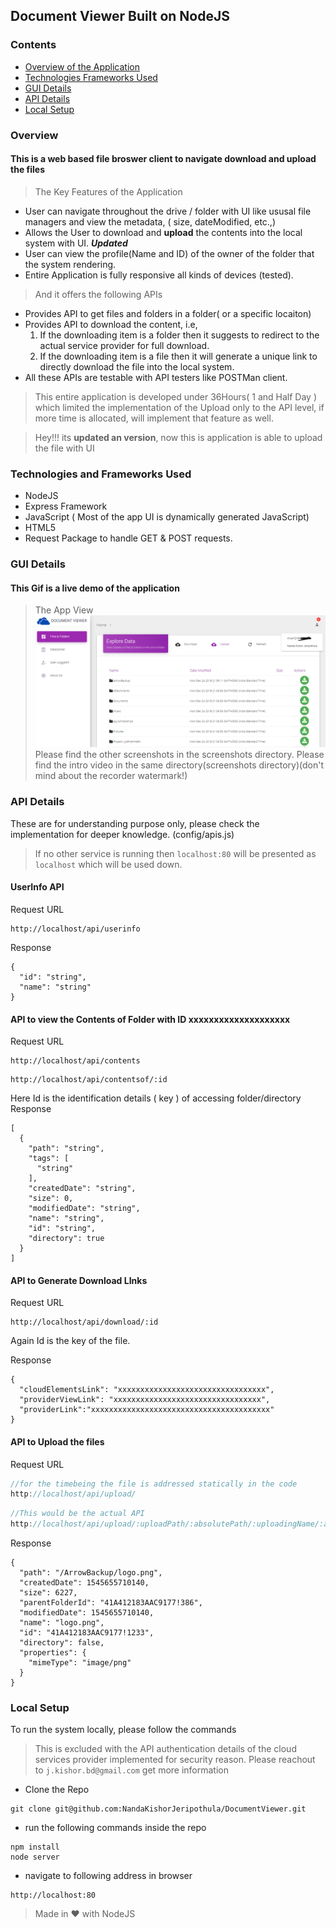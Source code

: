 ## Document Viewer Built on NodeJS

### Contents
* [Overview of the Application](#Overview)
* [Technologies Frameworks Used](#Technologies-and-Frameworks-Used)
* [GUI Details](#GUI-Details)
* [API Details](#API-Details)
* [Local Setup](#Local-Setup)
### Overview
#### This is a web based file broswer client to navigate download and upload the files
> The Key Features of the Application
* User can navigate throughout the drive / folder with UI like ususal file managers and view the metadata, ( size, dateModified, etc.,)
* Allows the User to download and **upload** the contents into the local system with UI. ***Updated***
* User can view the profile(Name and ID) of the owner of the folder that the system rendering. 
* Entire Application is fully responsive all kinds of devices (tested).
> And it offers the following APIs
* Provides API to get files and folders in a folder( or a specific locaiton)
* Provides API to download the content, i.e, 
    1. If the downloading item is a folder then it suggests to redirect to the actual service provider for full download.
    2. If the downloading item is a file then it will generate a unique link to directly download the file into the local system.
* All these APIs are testable with API testers like POSTMan client.

>This entire application is developed under 36Hours( 1 and Half Day ) which limited the implementation of the Upload only to the API level, if more time is allocated, will implement that feature as well.

> Hey!!! its **updated an version**, now this is application is able to upload the file with UI   

### Technologies and Frameworks Used
* NodeJS
* Express Framework
* JavaScript ( Most of the app UI is dynamically generated JavaScript)
* HTML5 
* Request Package to handle GET & POST requests.

### GUI Details
#### This Gif is a live demo of the application
>The App View
![GUI View Text](screenshots/loadedData.PNG)
>Please find the other screenshots in the screenshots directory.
>Please find the intro video in the same directory(screenshots directory)(don't mind about the recorder watermark!)

### API Details
These are for understanding purpose only, please check the implementation for deeper knowledge. (config/apis.js)
>If no other service is running then ```localhost:80``` will be presented as ```localhost``` which will be used down.
#### UserInfo API
Request URL 
```
http://localhost/api/userinfo
```
Response 
```
{
  "id": "string",
  "name": "string"
}
```
#### API to view the Contents of Folder with ID xxxxxxxxxxxxxxxxxxxx
Request URL 
```
http://localhost/api/contents

```
```
http://localhost/api/contentsof/:id

```
Here Id is the identification details ( key ) of accessing folder/directory
Response 
```
[
  {
    "path": "string",
    "tags": [
      "string"
    ],
    "createdDate": "string",
    "size": 0,
    "modifiedDate": "string",
    "name": "string",
    "id": "string",
    "directory": true
  }
]
```
#### API to Generate Download LInks
Request URL 
```
http://localhost/api/download/:id
```
Again Id is the key of the file.

Response 
```
{
  "cloudElementsLink": "xxxxxxxxxxxxxxxxxxxxxxxxxxxxxxxxx",
  "providerViewLink": "xxxxxxxxxxxxxxxxxxxxxxxxxxxxxxxxx",
  "providerLink":"xxxxxxxxxxxxxxxxxxxxxxxxxxxxxxxxxxxxxxxx"
}
```

#### API to Upload the files
Request URL 
``` javascript
//for the timebeing the file is addressed statically in the code
http://localhost/api/upload/
```
``` javascript
//This would be the actual API
http://localhost/api/upload/:uploadPath/:absolutePath/:uploadingName/:actualName

```

Response 
```
{
  "path": "/ArrowBackup/logo.png",
  "createdDate": 1545655710140,
  "size": 6227,
  "parentFolderId": "41A412183AAC9177!386",
  "modifiedDate": 1545655710140,
  "name": "logo.png",
  "id": "41A412183AAC9177!1233",
  "directory": false,
  "properties": {
    "mimeType": "image/png"
  }
}
```

### Local Setup
To run the system locally, please follow the commands
>This is excluded with the API authentication details of the cloud services provider implemented for security reason. Please reachout to ```j.kishor.bd@gmail.com``` get more information 
* Clone the Repo
```
git clone git@github.com:NandaKishorJeripothula/DocumentViewer.git
```
* run the following commands inside the repo 
```
npm install
node server
```
* navigate to following address in browser

```
http://localhost:80
```
> Made in :heart: with NodeJS